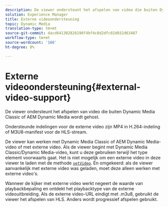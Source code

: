 ```yaml
---
description: De viewer ondersteunt het afspelen van video die buiten Dynamic Media Classic of AEM Dynamic Media wordt gehost.
solution: Experience Manager
title: Externe videoondersteuning
topic: Dynamic Media
translation-type: tm+mt
source-git-commit: dacd641302826196f4bf4c8d2dfc02d032d63487
workflow-type: tm+mt
source-wordcount: '166'
ht-degree: 0%

---
```



# Externe videoondersteuning{#external-video-support}

De viewer ondersteunt het afspelen van video die buiten Dynamic Media Classic of AEM Dynamic Media wordt gehost.

Ondersteunde indelingen voor de externe video zijn MP4 in H.264-indeling of M3U8-manifest voor de HLS-stream.

De viewer kan werken met Dynamic Media Classic of AEM Dynamic Media-video of met externe video. Als de viewer begint met Dynamic Media Classic/Dynamic Media-video, kunt u deze gebruiken terwijl het type element voorwaarts gaat. Het is niet mogelijk om een externe video in deze viewer te laden met de methode [ `setVideo`](../../c-html5-s7-aem-asset-viewers/c-html5-video-reference/c-html5-video-viewer-20-javascriptapiref/r-html5-video-viewer-20-javascriptapiref-setvideo.md#reference-85d3422d6ce64a36ac74827120b5a17c). En omgekeerd: als de viewer aanvankelijk met externe video was geladen, moet deze alleen werken met externe video&#39;s.

Wanneer de kijker met externe video werkt negeert de waarde van playbackbepaling en ontdekt het playbacktype van de externe videouitbreiding. Als de externe video-URL eindigt met .m3u8, gebruikt de viewer het afspelen van HLS. Anders wordt progressief afspelen gebruikt.
